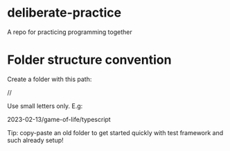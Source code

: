 # deliberate-practice

A repo for practicing programming together

# Folder structure convention

Create a folder with this path:

   <YYYY-MM-DD>/<KATA>/<LANGUAGE>

Use small letters only. E.g:

   2023-02-13/game-of-life/typescript

Tip: copy-paste an old folder to get started quickly
with test framework and such already setup!


